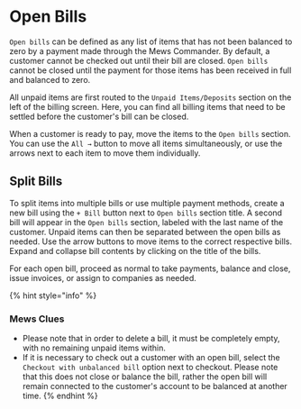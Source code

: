 # Open Bills

`Open bills` can be defined as any list of items that has not been balanced to zero by a payment made through the Mews Commander. By default, a customer cannot be checked out until their bill are closed. `Open bills` cannot be closed until the payment for those items has been received in full and balanced to zero.

All unpaid items are first routed to the `Unpaid Items/Deposits` section on the left of the billing screen. Here, you can find all billing items that need to be settled before the customer's bill can be closed.

When a customer is ready to pay, move the items to the `Open bills` section. You can use the `All →` button to move all items simultaneously, or use the arrows next to each item to move them individually.

## Split Bills

To split items into multiple bills or use multiple payment methods, create a new bill using the `+ Bill` button next to `Open bills` section title. A second bill will appear in the `Open bills` section, labeled with the last name of the customer. Unpaid items can then be separated between the open bills as needed. Use the arrow buttons to move items to the correct respective bills. Expand and collapse bill contents by clicking on the title of the bills.

For each open bill, proceed as normal to take payments, balance and close, issue invoices, or assign to companies as needed.

{% hint style="info" %}
### Mews Clues

* Please note that in order to delete a bill, it must be completely empty, with no remaining unpaid items within. 
* If it is necessary to check out a customer with an open bill, select the `Checkout with unbalanced bill` option next to checkout. Please note that this does not close or balance the bill, rather the open bill will remain connected to the customer's account to be balanced at another time.
{% endhint %}

